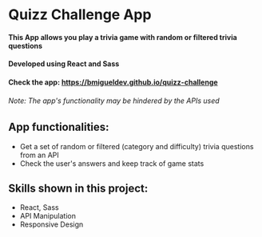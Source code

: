 # Quizz Challenge App

#### This App allows you play a trivia game with random or filtered trivia questions

#### Developed using React and Sass

#### Check the app: https://bmigueldev.github.io/quizz-challenge

###### Note: The app's functionality may be hindered by the APIs used

## App functionalities:
- Get a set of random or filtered (category and difficulty) trivia questions from an API
- Check the user's answers and keep track of game stats

## Skills shown in this project:
- React, Sass
- API Manipulation
- Responsive Design
